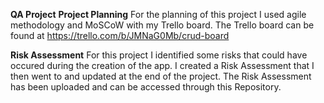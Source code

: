 **QA Project**
**Project Planning**
For the planning of this project I used agile methodology and MoSCoW with my Trello board. The Trello board can be found at https://trello.com/b/JMNaG0Mb/crud-board

**Risk Assessment**
For this project I identified some risks that could have occured during the creation of the app. I created a Risk Assessment that I then went to and updated at the end of the project. The Risk Assessment has been uploaded and can be accessed through this Repository.


